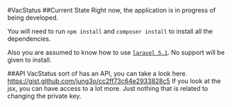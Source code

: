 #VacStatus
##Current State
Right now, the application is in progress of being developed.

You will need to run `npm install` and `composer install` to install all the dependencies.

Also you are assumed to know how to use [`laravel 5.1`](http://laravel.com/docs/5.1). No support will be given to install.

##API
VacStatus sort of has an API, you can take a look here. https://gist.github.com/jung3o/cc2ff73c64e2933828c5
If you look at the jsx, you can have access to a lot more. Just nothing that is related to changing the private key.
